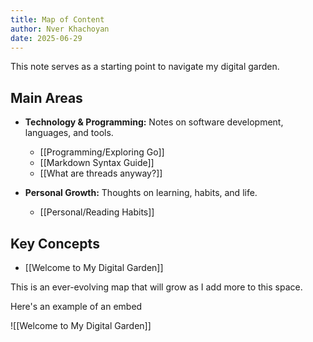 ```yaml
---
title: Map of Content
author: Nver Khachoyan
date: 2025-06-29
---
```

This note serves as a starting point to navigate my digital garden.

## Main Areas

- **Technology & Programming:** Notes on software development, languages, and tools.

  - [[Programming/Exploring Go]]
  - [[Markdown Syntax Guide]]
  - [[What are threads anyway?]]
 
- **Personal Growth:** Thoughts on learning, habits, and life.
  - [[Personal/Reading Habits]]

## Key Concepts

- [[Welcome to My Digital Garden]]

This is an ever-evolving map that will grow as I add more to this space.


Here's an example of an embed

![[Welcome to My Digital Garden]]